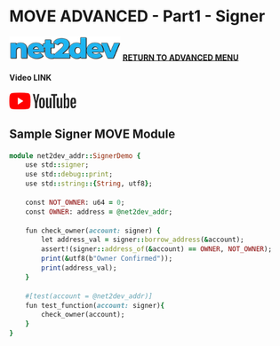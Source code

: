 # MOVE ADVANCED - Part1 - Signer

<img src="https://raw.githubusercontent.com/net2devcrypto/misc/main/net2dev-sociallogo.png" width="200px;" />
<a href="https://github.com/net2devcrypto/MOVE-Smart-Contracts/tree/main/index/ADVANCED"><b>RETURN TO ADVANCED MENU</b></a>

<h4>Video LINK</h4>
<a href="https://youtu.be/LHJ4p76Z5wI" target="_blank"><img src="https://github.com/net2devcrypto/misc/blob/main/ytlogo2.png" width="120" height="30"></a>

## Sample Signer MOVE Module

```ruby
module net2dev_addr::SignerDemo {
    use std::signer;
    use std::debug::print;
    use std::string::{String, utf8};

    const NOT_OWNER: u64 = 0;
    const OWNER: address = @net2dev_addr;

    fun check_owner(account: signer) {
        let address_val = signer::borrow_address(&account);
        assert!(signer::address_of(&account) == OWNER, NOT_OWNER);
        print(&utf8(b"Owner Confirmed"));
        print(address_val);
    }

    #[test(account = @net2dev_addr)]
    fun test_function(account: signer){
        check_owner(account);
    }
}
```
